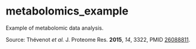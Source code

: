 # metabolomics_example
Example of metabolomic data analysis.

Source: Thévenot *et al.* J. Proteome Res. **2015**, *14*, 3322, PMID [26088811](https://www.ncbi.nlm.nih.gov/pubmed/26088811).
